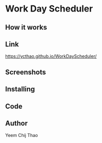 # Work Day Scheduler #


## How it works ##



## Link ##

https://ycthao.github.io/WorkDayScheduler/

## Screenshots ##



## Installing ##



## Code ##



## Author ##

Yeem Chij Thao
